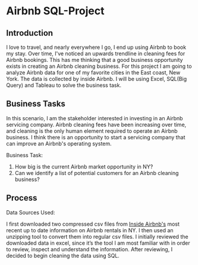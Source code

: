 # Airbnb SQL-Project

## Introduction
I love to travel, and nearly everywhere I go, I end up using Airbnb to book my stay. Over time, I've noticed an upwards trendline in cleaning fees for Airbnb bookings. This has me thinking that a good business opportunity exists in creating an Airbnb cleaning business.
For this project I am going to analyze Airbnb data for one of my favorite cities in the East coast, New York. The data is collected by inside Airbnb. I will be using Excel, SQL(Big Query) and Tableau to solve the business task.

## Business Tasks
In this scenario, I am the stakeholder interested in investing in an Airbnb servicing company. 
Airbnb cleaning fees have been increasing over time, and cleaning is the only human element required to operate an Airbnb business. I think there is an opportunity to start a servicing company that can improve an Airbnb's operating system. 

Business Task:
1. How big is the current Airbnb market opportunity in NY?
2. Can we identify a list of potential customers for an Airbnb cleaning business? 

## Process
Data Sources Used:

I first downloaded two compressed csv files from [Inside Airbnb's](insideairbnb.com) most recent up to date information on Airbnb rentals in NY. I then used an unzipping tool to convert them into regular csv files. I initially reviewed the downloaded data in excel, since it’s the tool I am most familiar with in order to review, inspect and understand the information. After reviewing, I decided to begin cleaning the data using SQL.

